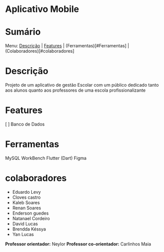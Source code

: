 # Aplicativo Mobile <Nome aqui>
  
# Sumário
Menu: [Descrição](#Descrição) | [Features](#Features) | (Ferramentas)[#Ferramentas] | (Colaboradores)[#colaboradores]

# Descrição
Projeto de um aplicativo de gestão Escolar com um público dedicado tanto aos alunos quanto aos professores de uma escola profissionalizante

# Features
  [ ] Banco de Dados

# Ferramentas
MySQL WorkBench
Flutter (Dart)
Figma

# colaboradores
  * Eduardo Levy
  * Cloves castro
  * Kaleb Soares
  * Renan Soares
  * Enderson guedes
  * Natanael Cordeiro
  * David Lucas
  * Brendda Késsya
  * Yan Lucas

  **Professor orientador:** Neylor
  **Professor co-orientador:** Carlinhos Maia
